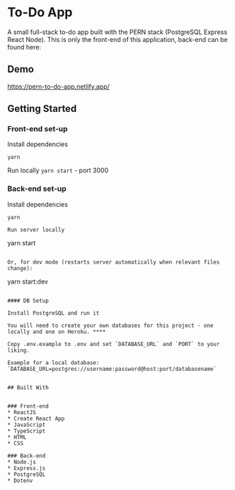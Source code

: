 # To-Do App

A small full-stack to-do app built with the PERN stack (PostgreSQL Express React Node). This is only the front-end of this application, back-end can be found here: 

## Demo

https://pern-to-do-app.netlify.app/

## Getting Started

### Front-end set-up

Install dependencies
```
yarn
```

Run locally
```yarn start``` - port 3000


### Back-end set-up

Install dependencies
```
yarn

Run server locally
```
yarn start
```

Or, for dev mode (restarts server automatically when relevant files change):
```
yarn start:dev
```

#### DB Setup

Install PostgreSQL and run it

You will need to create your own databases for this project - one locally and one on Heroku. ****

Copy .env.example to .env and set `DATABASE_URL` and `PORT` to your liking.

Example for a local database: `DATABASE_URL=postgres://username:password@host:port/databasename`


## Built With


### Front-end
* ReactJS 
* Create React App
* JavaScript
* TypeScript
* HTML
* CSS

### Back-end
* Node.js 
* Express.js 
* PostgreSQL 
* Dotenv 
